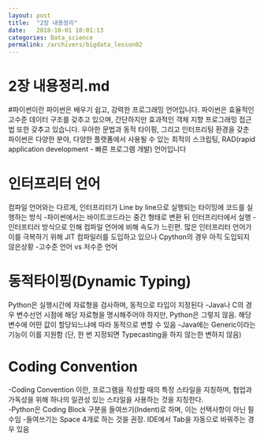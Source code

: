 ```yaml
---
layout: post
title:  "2장 내용정리"
date:   2018-10-01 10:01:13
categories: Data_science
permalink: /archivers/bigdata_lesson02
---
```


# 2장 내용정리.md

#파이썬이란
파이썬은 배우기 쉽고, 강력한 프로그래밍 언어입니다. 파이썬은 효율적인 고수준 데이터 구조를 갖추고 있으며, 간단하지만 효과적인 객체 지향 프로그래밍 접근법 또한 갖추고 있습니다. 우아한 문법과 동적 타이핑, 그리고 인터프리팅 환경을 갖춘 파이썬은 다양한 분야, 다양한 플랫폼에서 사용될 수 있는 최적의 스크립팅, RAD(rapid application development - 빠른 프로그램 개발) 언어입니다

# 인터프리터 언어
컴파일 언어와는 다르게, 인터프리터가 Line by line으로 실행되는 타이밍에 코드를 실행하는 방식
-파이썬에서는 바이트코드라는 중간 형태로 변환 뒤 인터프리터에서 실행
-인터프티러 방식으로 인해 컴파일 언어에 비해 속도가 느린편. 많은 인터프리터 언어가 이를 극복하기 위해 JIT 컴파일러를 도입하고 있으나 Cpython의 경우 아직 도입되지 않은상황
-고수준 언어 vs 저수준 언어  

 
# 동적타이핑(Dynamic Typing)
Python은 실행시간에 자료형을 검사하며, 동적으로 타입이 지정된다
-Java나 C의 경우 변수선언 시점에 해당 자료형을 명시해주어야 하지만, Python은 그렇지 않음. 해당 변수에 어떤 값이 할당되느냐에 따라 동적으로 변할 수 있음 
-Java에는 Generic이라는 기능이 이를 지원함 (단, 한 번 지정되면 Typecasting을 하지 않는한 변하지 않음) 

# Coding Convention
-Coding Convention 이란, 프로그램을 작성할 때의 특정 스타일을 지칭하며, 협업과 가독성을 위해 하나의 일관성 있는 스타일을 사용하는 것을 지칭한다.  
-Python은 Coding Block 구분을 들여쓰기(Indent)로 하며, 이는 선택사항이 아닌 필수임
-들여쓰기는 Space 4개로 하는 것을 권장. IDE에서 Tab을 자동으로 바꿔주는 경우 있음

